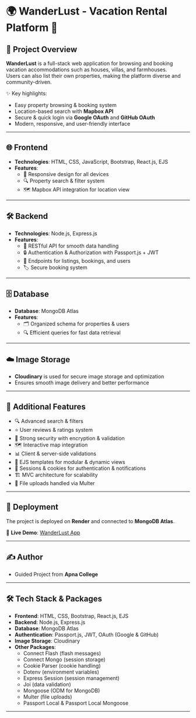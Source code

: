 # 🌍 WanderLust - Vacation Rental Platform 🏡

## 📌 Project Overview
**WanderLust** is a full-stack web application for browsing and booking vacation accommodations such as houses, villas, and farmhouses.  
Users can also list their own properties, making the platform diverse and community-driven.  

✨ Key highlights:  
- Easy property browsing & booking system  
- Location-based search with **Mapbox API**  
- Secure & quick login via **Google OAuth** and **GitHub OAuth**  
- Modern, responsive, and user-friendly interface  

---

## 🌐 Frontend
- **Technologies**: HTML, CSS, JavaScript, Bootstrap, React.js, EJS  
- **Features**:
  - 📱 Responsive design for all devices  
  - 🔍 Property search & filter system  
  - 🗺️ Mapbox API integration for location view  

---

## 🛠️ Backend
- **Technologies**: Node.js, Express.js  
- **Features**:
  - 🧩 RESTful API for smooth data handling  
  - 🔒 Authentication & Authorization with Passport.js + JWT  
  - 📄 Endpoints for listings, bookings, and users  
  - 🏷️ Secure booking system  

---

## 🗄️ Database
- **Database**: MongoDB Atlas  
- **Features**:
  - 🗂️ Organized schema for properties & users  
  - 🔍 Efficient queries for fast data retrieval  

---

## ☁️ Image Storage
- **Cloudinary** is used for secure image storage and optimization  
- Ensures smooth image delivery and better performance  

---

## 🌟 Additional Features
- 🔍 Advanced search & filters  
- ⭐ User reviews & ratings system  
- 🔐 Strong security with encryption & validation  
- 🗺️ Interactive map integration  
- 📊 Client & server-side validations  
- 🎨 EJS templates for modular & dynamic views  
- 🍪 Sessions & cookies for authentication & notifications  
- 🏗️ MVC architecture for scalability  
- 💾 File uploads handled via Multer  

---

## 🚀 Deployment
The project is deployed on **Render** and connected to **MongoDB Atlas**.  

🔗 **Live Demo**: [WanderLust App](https://travelogia.onrender.com)  

---

## ✍️ Author
- Guided Project from **Apna College** 

---

## 🛠️ Tech Stack & Packages
- **Frontend**: HTML, CSS, Bootstrap, React.js, EJS  
- **Backend**: Node.js, Express.js  
- **Database**: MongoDB Atlas  
- **Authentication**: Passport.js, JWT, OAuth (Google & GitHub)  
- **Image Storage**: Cloudinary  
- **Other Packages**:  
  - Connect Flash (flash messages)  
  - Connect Mongo (session storage)  
  - Cookie Parser (cookie handling)  
  - Dotenv (environment variables)  
  - Express Session (session management)  
  - Joi (data validation)  
  - Mongoose (ODM for MongoDB)  
  - Multer (file uploads)  
  - Passport Local & Passport Local Mongoose  

---

